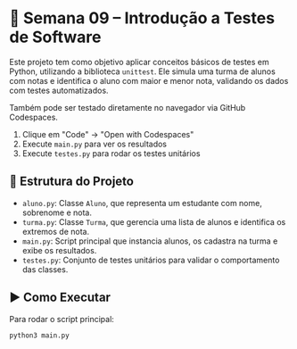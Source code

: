 # 📘 Semana 09 – Introdução a Testes de Software

Este projeto tem como objetivo aplicar conceitos básicos de testes em Python, utilizando a biblioteca `unittest`. Ele simula uma turma de alunos com notas e identifica o aluno com maior e menor nota, validando os dados com testes automatizados.

Também pode ser testado diretamente no navegador via GitHub Codespaces.

1. Clique em "Code" → "Open with Codespaces"
2. Execute `main.py` para ver os resultados
3. Execute `testes.py` para rodar os testes unitários

## 🧠 Estrutura do Projeto

- `aluno.py`: Classe `Aluno`, que representa um estudante com nome, sobrenome e nota.
- `turma.py`: Classe `Turma`, que gerencia uma lista de alunos e identifica os extremos de nota.
- `main.py`: Script principal que instancia alunos, os cadastra na turma e exibe os resultados.
- `testes.py`: Conjunto de testes unitários para validar o comportamento das classes.

## ▶️ Como Executar

Para rodar o script principal:

```bash
python3 main.py
